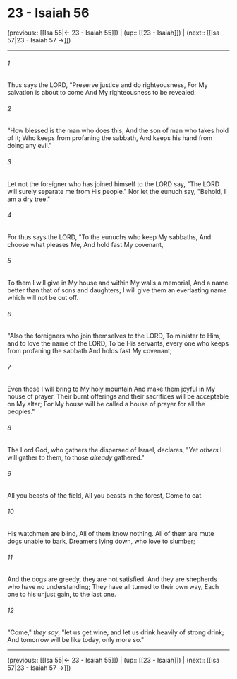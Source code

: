 # 23 - Isaiah 56

(previous:: [[Isa 55|← 23 - Isaiah 55]]) | (up:: [[23 - Isaiah]]) | (next:: [[Isa 57|23 - Isaiah 57 →]])

***


###### 1 
Thus says the LORD, "Preserve justice and do righteousness, For My salvation is about to come And My righteousness to be revealed. 

###### 2 
"How blessed is the man who does this, And the son of man who takes hold of it; Who keeps from profaning the sabbath, And keeps his hand from doing any evil." 

###### 3 
Let not the foreigner who has joined himself to the LORD say, "The LORD will surely separate me from His people." Nor let the eunuch say, "Behold, I am a dry tree." 

###### 4 
For thus says the LORD, "To the eunuchs who keep My sabbaths, And choose what pleases Me, And hold fast My covenant, 

###### 5 
To them I will give in My house and within My walls a memorial, And a name better than that of sons and daughters; I will give them an everlasting name which will not be cut off. 

###### 6 
"Also the foreigners who join themselves to the LORD, To minister to Him, and to love the name of the LORD, To be His servants, every one who keeps from profaning the sabbath And holds fast My covenant; 

###### 7 
Even those I will bring to My holy mountain And make them joyful in My house of prayer. Their burnt offerings and their sacrifices will be acceptable on My altar; For My house will be called a house of prayer for all the peoples." 

###### 8 
The Lord God, who gathers the dispersed of Israel, declares, "Yet _others_ I will gather to them, to those _already_ gathered." 

###### 9 
All you beasts of the field, All you beasts in the forest, Come to eat. 

###### 10 
His watchmen are blind, All of them know nothing. All of them are mute dogs unable to bark, Dreamers lying down, who love to slumber; 

###### 11 
And the dogs are greedy, they are not satisfied. And they are shepherds who have no understanding; They have all turned to their own way, Each one to his unjust gain, to the last one. 

###### 12 
"Come," _they say_, "let us get wine, and let us drink heavily of strong drink; And tomorrow will be like today, only more so."

***

(previous:: [[Isa 55|← 23 - Isaiah 55]]) | (up:: [[23 - Isaiah]]) | (next:: [[Isa 57|23 - Isaiah 57 →]])
